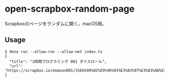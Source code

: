 # open-scrapbox-random-page

Scrapboxのページをランダムに開く。macOS用。

## Usage

```
$ deno run --allow-run --allow-net index.ts
{
  "title": "1時間プログラミング 001 ダイスロール",
  "url": "https://scrapbox.io/emanon001/1%E6%99%82%E9%96%93%E3%83%97%E3%83%AD%E3%82%B0%E3%83%A9%E3%83%9F%E3%83%B3%E3%82%B0%20001%20%E3%83%80%E3%82%A4%E3%82%B9%E3%83%AD%E3%83%BC%E3%83%AB"
}
```
